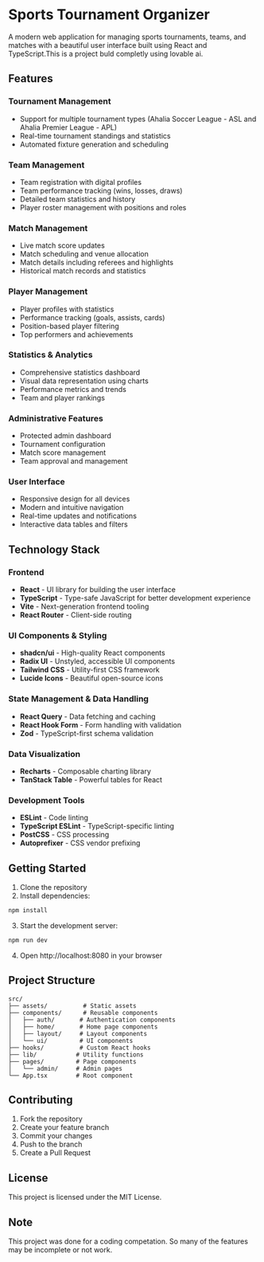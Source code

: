 # Sports Tournament Organizer 

A modern web application for managing sports tournaments, teams, and matches with a beautiful user interface built using React and TypeScript.This is a project buld completly using lovable ai. 

## Features

### Tournament Management
- Support for multiple tournament types (Ahalia Soccer League - ASL and Ahalia Premier League - APL)
- Real-time tournament standings and statistics
- Automated fixture generation and scheduling

### Team Management
- Team registration with digital profiles
- Team performance tracking (wins, losses, draws)
- Detailed team statistics and history
- Player roster management with positions and roles

### Match Management
- Live match score updates
- Match scheduling and venue allocation
- Match details including referees and highlights
- Historical match records and statistics

### Player Management
- Player profiles with statistics
- Performance tracking (goals, assists, cards)
- Position-based player filtering
- Top performers and achievements

### Statistics & Analytics
- Comprehensive statistics dashboard
- Visual data representation using charts
- Performance metrics and trends
- Team and player rankings

### Administrative Features
- Protected admin dashboard
- Tournament configuration
- Match score management
- Team approval and management

### User Interface
- Responsive design for all devices
- Modern and intuitive navigation
- Real-time updates and notifications
- Interactive data tables and filters

## Technology Stack

### Frontend
- **React** - UI library for building the user interface
- **TypeScript** - Type-safe JavaScript for better development experience
- **Vite** - Next-generation frontend tooling
- **React Router** - Client-side routing

### UI Components & Styling
- **shadcn/ui** - High-quality React components
- **Radix UI** - Unstyled, accessible UI components
- **Tailwind CSS** - Utility-first CSS framework
- **Lucide Icons** - Beautiful open-source icons

### State Management & Data Handling
- **React Query** - Data fetching and caching
- **React Hook Form** - Form handling with validation
- **Zod** - TypeScript-first schema validation

### Data Visualization
- **Recharts** - Composable charting library
- **TanStack Table** - Powerful tables for React

### Development Tools
- **ESLint** - Code linting
- **TypeScript ESLint** - TypeScript-specific linting
- **PostCSS** - CSS processing
- **Autoprefixer** - CSS vendor prefixing

## Getting Started

1. Clone the repository
2. Install dependencies:
```bash
npm install
```

3. Start the development server:
```bash
npm run dev
```

4. Open http://localhost:8080 in your browser



## Project Structure

```
src/
├── assets/          # Static assets
├── components/      # Reusable components
│   ├── auth/       # Authentication components
│   ├── home/       # Home page components
│   ├── layout/     # Layout components
│   └── ui/         # UI components
├── hooks/          # Custom React hooks
├── lib/           # Utility functions
├── pages/         # Page components
│   └── admin/     # Admin pages
└── App.tsx        # Root component
```

## Contributing

1. Fork the repository
2. Create your feature branch
3. Commit your changes
4. Push to the branch
5. Create a Pull Request

## License

This project is licensed under the MIT License.

## Note
This project was done for a coding competation. So many of the features may be incomplete or not work.
